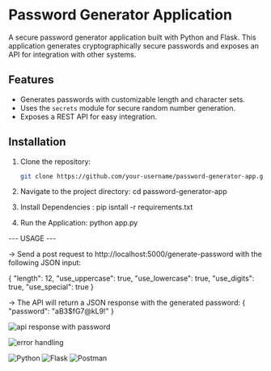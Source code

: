 # Password Generator Application

A secure password generator application built with Python and Flask. This application generates cryptographically secure passwords and exposes an API for integration with other systems.

## Features
- Generates passwords with customizable length and character sets.
- Uses the `secrets` module for secure random number generation.
- Exposes a REST API for easy integration.

## Installation
1. Clone the repository:
   ```bash
   git clone https://github.com/your-username/password-generator-app.git

2. Navigate to the project directory:
   cd password-generator-app

3. Install Dependencies :
   pip isntall -r requirements.txt

4. Run the Application:
   python app.py

--- USAGE ---

-> Send a post request to http://localhost:5000/generate-password with the following JSON input:
  
  {
  "length": 12,
  "use_uppercase": true,
  "use_lowercase": true,
  "use_digits": true,
  "use_special": true
  }

-> The API will return a JSON response with the generated password:
{
  "password": "aB3$fG7@kL9!"
}




![api response with password](https://github.com/user-attachments/assets/b552dc74-3015-4139-a1f6-6f8f9e16d9ca)


![error handling](https://github.com/user-attachments/assets/7641c3e9-c65a-43ff-8f64-67ee9f5b8dd1)







![Python](https://img.shields.io/badge/python-3.10-blue)
![Flask](https://img.shields.io/badge/flask-2.0-green)
![Postman](https://img.shields.io/badge/Postman-FF6C37?logo=postman&logoColor=white&style=for-the-badge)


